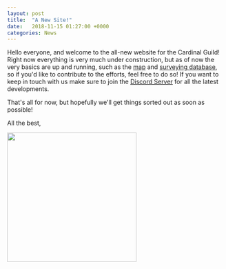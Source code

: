 ```yaml
---
layout: post
title:  "A New Site!"
date:   2018-11-15 01:27:00 +0000
categories: News
---
```

Hello everyone, and welcome to the all-new website for the Cardinal Guild!
Right now everything is very much under construction, but as of now the very basics are up and running, such as the [map][web-map] and [surveying database][surveyors-link], so if you'd like to contribute to the efforts, feel free to do so! If you want to keep in touch with us make sure to join the [Discord Server](https://discord.gg/ezjfcY4) for all the latest developments.

That's all for now, but hopefully we'll get things sorted out as soon as possible!

All the best,

<img src="https://cdn.discordapp.com/attachments/508462804702068746/510642396426534913/CG_Title_White.png" width="300px">

[web-map]: https://map.cardinalguild.com
[surveyors-link]: https://surveyor.cardinalguild.com
